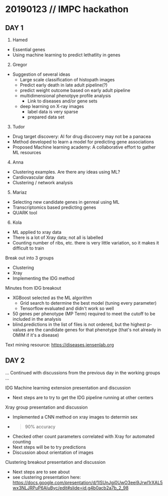 20190123 // IMPC hackathon
==========================

DAY 1
-----

1) Hamed
  - Essential genes
  - Using machine learning to predict lethatlity in genes

2) Gregor
  - Suggestion of several ideas
    - Large scale classification of histopath images
    - Predict early death in late adult pipeline(?)
    - predict weight outcome based on early adult pipeline
    - multidimensional phenotpye profile analysis
      - Link to diseases and/or gene sets
    - deep learning on X-ray images
      - label data is very sparse
      - prepared data set

3) Tudor
  - Drug target discovery: AI for drug discovery may not be a panacea
  - Method developed to learn a model for predicting gene associations
  - Proposed Machine learning academy: A collaborative effort to gather ML resources

4) Anna
  - Clustering examples.  Are there any ideas using ML?
  - Cardiovascular data
  - Clustering / network analysis

5) Mariaz
  - Selecting new candidate genes in genreal using ML
  - Transcriptomics based predicting genes
  - QUARK tool

6) Kola
  - ML applied to xray data
  - There is a lot of Xray data; not all is labelled
  - Counting number of ribs, etc. there is very little variation, so it makes it difficult to train

Break out into 3 groups
  - Clustering
  - Xray 
  - Implementing the IDG method

Minutes from IDG breakout
  - XGBoost selected as the ML algorithm
    - Grid search to determine the best model (tuning every parameter)
    - Tensorflow evaluated and didn't work so well
  - 50 genes per phenotype (MP Term) required to meet the cutoff to be included in the analysis
  - blind.predictions in the list of files is not ordered, but the highest p-values are the candidate genes for that phenotype (that's not already in OMIM if it's a disease)

Text mining resource: https://diseases.jensenlab.org


DAY 2
-----

... Continued with discussions from the previous day in the working groups ...

IDG Machine learning extension presentation and discussion
  - Next steps are to try to get the IDG pipeline running at other centers

Xray group presentation and discussion
  - Implemented a CNN method on xray images to determin sex
  - > 90% accuracy
  - Checked other count parameters correlated with Xray for automated counting
  - Next steps will be to try predictions 
  - Discussion about orientation of images


Clustering breakout presentation and discussion
  - Next steps are to see about 
  - see clustering presentation here:
    https://docs.google.com/presentation/d/1lSUnJgj0UwO3eei9Jrwl1rXAL5wx3NLJRPuP6AluByc/edit#slide=id.g4b0acb2a7b_2_98










